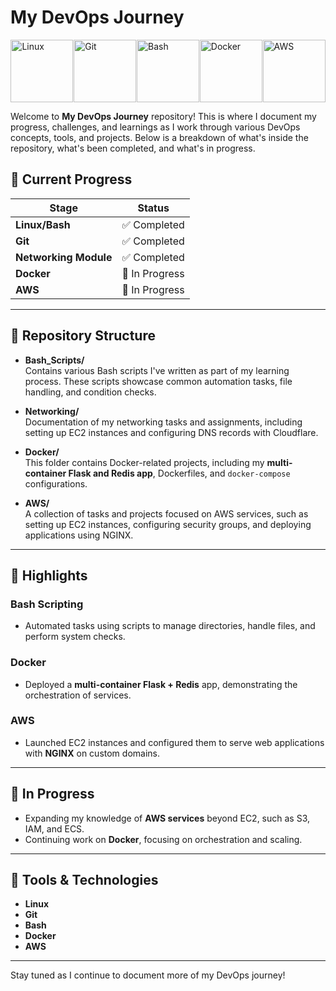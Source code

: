# My DevOps Journey

<div style="display: flex; justify-content: space-around;">

<img src="https://cdn.jsdelivr.net/gh/devicons/devicon/icons/linux/linux-original.svg" alt="Linux" width="100"/>
<img src="https://cdn.jsdelivr.net/gh/devicons/devicon/icons/git/git-original.svg" alt="Git" width="100"/>
<img src="https://cdn.jsdelivr.net/gh/devicons/devicon/icons/bash/bash-original.svg" alt="Bash" width="100"/>
<img src="https://cdn.jsdelivr.net/gh/devicons/devicon/icons/docker/docker-original.svg" alt="Docker" width="100"/>
<img src="https://upload.wikimedia.org/wikipedia/commons/9/93/Amazon_Web_Services_Logo.svg" alt="AWS" width="100"/>

</div>


Welcome to **My DevOps Journey** repository! This is where I document my progress, challenges, and learnings as I work through various DevOps concepts, tools, and projects. Below is a breakdown of what's inside the repository, what's been completed, and what's in progress.

## 🚀 Current Progress

| Stage         | Status                |
|---------------|-----------------------|
| **Linux/Bash**      | ✅ Completed        |
| **Git**             | ✅ Completed        |
| **Networking Module**| ✅ Completed        |
| **Docker**          | 🚧 In Progress      |
| **AWS**             | 🚧 In Progress      |

---

## 📂 Repository Structure

- **Bash_Scripts/**  
  Contains various Bash scripts I've written as part of my learning process. These scripts showcase common automation tasks, file handling, and condition checks.

- **Networking/**  
  Documentation of my networking tasks and assignments, including setting up EC2 instances and configuring DNS records with Cloudflare.

- **Docker/**  
  This folder contains Docker-related projects, including my **multi-container Flask and Redis app**, Dockerfiles, and `docker-compose` configurations.

- **AWS/**  
  A collection of tasks and projects focused on AWS services, such as setting up EC2 instances, configuring security groups, and deploying applications using NGINX.

---

## 🌟 Highlights

### Bash Scripting
- Automated tasks using scripts to manage directories, handle files, and perform system checks.
  
### Docker
- Deployed a **multi-container Flask + Redis** app, demonstrating the orchestration of services.

### AWS
- Launched EC2 instances and configured them to serve web applications with **NGINX** on custom domains.

---

## 🔄 In Progress

- Expanding my knowledge of **AWS services** beyond EC2, such as S3, IAM, and ECS.
- Continuing work on **Docker**, focusing on orchestration and scaling.

---

## 🔧 Tools & Technologies

- **Linux**
- **Git**
- **Bash**
- **Docker**
- **AWS**

---

Stay tuned as I continue to document more of my DevOps journey!

